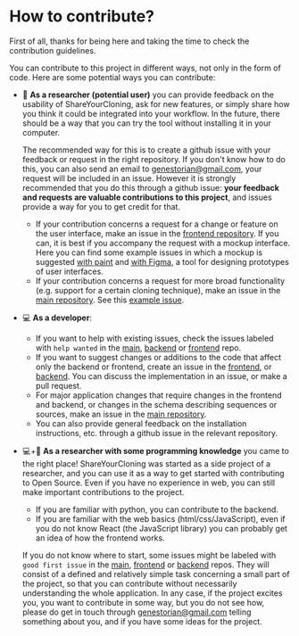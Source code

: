 # How to contribute?

First of all, thanks for being here and taking the time to check the contribution guidelines.

You can contribute to this project in different ways, not only in the form of code. Here are some potential ways you can contribute:

* 🧬 **As a researcher (potential user)** you can provide feedback on the usability of ShareYourCloning, ask for new features, or simply share how you think it could be integrated into your workflow. In the future, there should be a way that you can try the tool without installing it in your computer.

	The recommended way for this is to create a github issue with your feedback or request in the right repository. If you don't know how to do this, you can also send an email to [genestorian@gmail.com](mailto:genestorian@gmail.com), your request will be included in an issue. However it is strongly recommended that you do this through a github issue: **your feedback and requests are valuable contributions to this project**, and issues provide a way for you to get credit for that.

    * If your contribution concerns a request for a change or feature on the user interface, make an issue in the [frontend repository](https://github.com/manulera/ShareYourCloning_frontend/issues/new). If you can, it is best if you accompany the request with a mockup interface. Here you can find some example issues in which a mockup is suggested [with paint](https://github.com/manulera/ShareYourCloning_frontend/issues/6) and [with Figma](https://github.com/manulera/ShareYourCloning_frontend/issues/7), a tool for designing prototypes of user interfaces.
    * If your contribution concerns a request for more broad functionality (e.g. support for a certain cloning technique), make an issue in the [main repository](https://github.com/manulera/ShareYourCloning/issues/new). See this [example issue](https://github.com/manulera/ShareYourCloning/issues/2).

* 💻 **As a developer**:
    * If you want to help with existing issues, check the issues labeled with `help wanted` in the [main](https://github.com/manulera/ShareYourCloning/issues?q=is%3Aissue+is%3Aopen+label%3A%22help+wanted%22+), [backend](https://github.com/manulera/ShareYourCloning_backend/issues?q=is%3Aissue+is%3Aopen+label%3A%22help+wanted%22+) or [frontend](https://github.com/manulera/ShareYourCloning_frontend/issues?q=is%3Aissue+is%3Aopen+label%3A%22help+wanted%22+) repo.
    * If you want to suggest changes or additions to the code that affect only the backend or frontend, create an issue in the [frontend](https://github.com/manulera/ShareYourCloning_frontend/issues/new), or [backend](https://github.com/manulera/ShareYourCloning_backend/issues/new). You can discuss the implementation in an issue, or make a pull request.
    * For major application changes that require changes in the frontend and backend, or changes in the schema describing sequences or sources, make an issue in the [main repository](https://github.com/manulera/ShareYourCloning/issues/).
    * You can also provide general feedback on the installation instructions, etc. through a github issue in the relevant repository.
* 💻+🧬 **As a researcher with some programming knowledge** you came to the right place! ShareYourCloning was started as a side project of a researcher, and you can use it as a way to get started with contributing to Open Source. Even if you have no experience in web, you can still make important contributions to the project.
	*  If you are familiar with python, you can  contribute to the backend.
	*  If you are familiar with the web basics (html/css/JavaScript), even if you do not know React (the JavaScript library) you can probably get an idea of how the frontend works.

	If you do not know where to start, some issues might be labeled with `good first issue` in the [main](https://github.com/manulera/ShareYourCloning/labels/good%20first%20issue), [frontend](https://github.com/manulera/ShareYourCloning_frontend/labels/good%20first%20issue) or [backend](https://github.com/manulera/ShareYourCloning_backend/labels/good%20first%20issue) repos. They will consist of a defined and relatively simple task concerning a small part of the project, so that you can contribute without necessarily understanding the whole application. In any case, if the project excites you, you want to contribute in some way, but you do not see how, please do get in touch through [genestorian@gmail.com](mailto:genestorian@gmail.com) telling something about you, and if you have some ideas for the project.